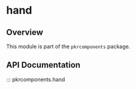 # hand

## Overview

This module is part of the `pkrcomponents` package.

## API Documentation

::: pkrcomponents.hand
